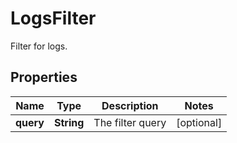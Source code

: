 

# LogsFilter

Filter for logs.
## Properties

Name | Type | Description | Notes
------------ | ------------- | ------------- | -------------
**query** | **String** | The filter query |  [optional]



